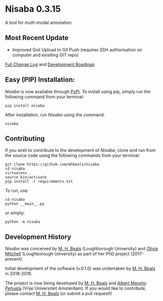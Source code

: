 # Nisaba 0.3.15

A tool for multi-modal annotation

## Most Recent Update

+ Improved Gist Upload to Git Push (requires SSH authorisation on computer and exisiting GIT repo)

[Full Change Log](https://github.com/mhbeals/nisaba/blob/master/changelog.md) and [Development Roadmap](https://github.com/mhbeals/nisaba/blob/master/roadmap.md)

## Easy (PIP) Installation:

*Nisaba* is now available through [PyPi](https://pypi.org/project/nisaba/).
To install using pip, simply run the following command from your terminal:

```
pip install nisaba
```

After installation, run *Nisaba* using the command:

```
nisaba
```

## Contributing

If you wish to contribute to the development of *Nisaba*, clone and run from the source code using the following commands from your terminal:

```
git clone https://github.com/mhbeals/nisaba
cd nisaba
virtualenv .
source bin/activate
pip install -r requirements.txt
```

To run, use

```
cd nisaba
python __main__.py
```

or simply:

```
python -m nisaba
```


## Development History
*Nisaba* was conceived by [M. H. Beals](https://github.com/mhbeals) (Loughborough University) and [Olivia Mitchell](https://www.lboro.ac.uk/departments/phir/staff/olivia-mitchell/) (Loughborough University) as part of her PhD project (2017-present).

Initial development of the software (v.0.1.0) was undertaken by [M. H. Beals](https://github.com/mhbeals) in 2018-2019.

The project is now being developed by [M. H. Beals](https://github.com/mhbeals) and [Albert Meroño Peñuela](https://github.com/albertmeronyo) (Vrije Universiteit Amsterdam). If you would like to contribute, please contact [M. H. Beals](https://github.com/mhbeals) (or submit a pull request!)
